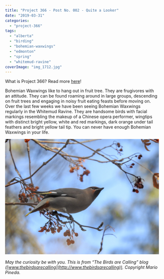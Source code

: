 ```yaml
---
title: "Project 366 - Post No. 002 - Quite a Looker"
date: "2019-03-31"
categories: 
  - "project-366"
tags: 
  - "alberta"
  - "birding"
  - "bohemian-waxwings"
  - "edmonton"
  - "spring"
  - "whitemud-ravine"
coverImage: "img_1712.jpg"
---
```


What is Project 366? Read more [here](https://thebirdsarecalling.com/2019/03/29/project-366/)!

Bohemian Waxwings like to hang out in fruit tree. They are frugivores with an attitude. They can be found roaming around in large groups, descending on fruit trees and engaging in noisy fruit eating feasts before moving on. Over the last few weeks we have been seeing Bohemian Waxwings regularly in the Whitemud Ravine. They are handsome birds with facial markings resembling the makeup of a Chinese opera performer, wingtips with distinct bright yellow, white and red markings, dark orange under tail feathers and bright yellow tail tip. You can never have enough Bohemian Waxwings in your life.

![](images/img_1712.jpg)

_May the curiosity be with you. This is from “The Birds are Calling” blog ([www.thebirdsarecalling](http://www.thebirdsarecalling)). Copyright Mario Pineda._

